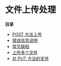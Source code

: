 文件上传处理
============

**目录**

-   [POST 方法上传](/features/file-upload/post-method.html)
-   [错误信息说明](/features/file-upload/errors.html)
-   [常见缺陷](/features/file-upload/common-pitfalls.html)
-   [上传多个文件](/features/file-upload/multiple.html)
-   [对 PUT 方法的支持](/features/file-upload/put-method.html)
